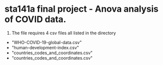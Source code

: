 # sta141a final project - Anova analysis of COVID data.

1. The file requires 4 csv files all listed in the directory
- "WHO-COVID-19-global-data.csv"
- "human-development-index.csv"
- "countries_codes_and_coordinates.csv"
- "countries_codes_and_coordinates.csv"
